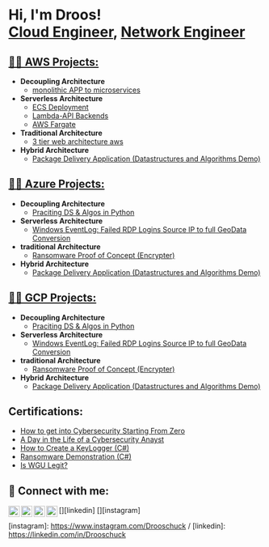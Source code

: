 <h1>Hi, I'm Droos! <br/><a href="https://github.com/aa-cloudengineer">Cloud Engineer</a>, <a href="https://github.com/aa-cloudengineer">Network Engineer</a></h1>

<h2><a href="https://github.com/aa-cloudengineer/aa-cloudengineer/?tab=readme-ov-file"> 👨‍💻 AWS Projects:</a></h2>

- <b>Decoupling Architecture</b>
  - [monolithic APP to microservices](https://github.com/aa-cloudengineer/monolithic-applications-to-microservices)
- <b>Serverless Architecture</b>
  - [ECS Deployment](https://github.com/aa-cloudengineer/ECS-Deployment)
  - [Lambda-API Backends](https://github.com/aa-cloudengineer/-Lambda-APIGW-S3-Dynamodb-Cognito-Amplify/tree/main)
  - [AWS Fargate](https://github.com/aa-cloudengineer/AWS-Fargate)
- <b>Traditional  Architecture </b>
  - [3 tier web architecture aws](https://github.com/aa-cloudengineer/AWS-Projects/tree/main/Traditional%20Architecture)
- <b>Hybrid Architecture</b>
  - [Package Delivery Application (Datastructures and Algorithms Demo)](https://github.com/joshmadakor1/Package-Delivery-Pathfinding-Algorithm)

<h2><a href="https://github.com/aa-cloudengineer/Azure-Projects"> 👨‍💻 Azure Projects:</a></h2>

- <b>Decoupling Architecture</b>
  - [Praciting DS & Algos in Python](https://github.com/joshmadakor1/Algorithms-Practice)
- <b>Serverless Architecture</b>
  - [Windows EventLog: Failed RDP Logins Source IP to full GeoData Conversion](https://github.com/joshmadakor1/Sentinel-Lab)
- <b>traditional  Architecture </b>
  - [Ransomware Proof of Concept (Encrypter)](https://github.com/joshmadakor1/EncrypterPOC)
- <b>Hybrid Architecture</b>
  - [Package Delivery Application (Datastructures and Algorithms Demo)](https://github.com/joshmadakor1/Package-Delivery-Pathfinding-Algorithm)

 <h2><a href="https://github.com/aa-cloudengineer/GCP-Projects"> 👨‍💻 GCP Projects:</a></h2>

- <b>Decoupling Architecture</b>
  - [Praciting DS & Algos in Python](https://github.com/joshmadakor1/Algorithms-Practice)
- <b>Serverless Architecture</b>
  - [Windows EventLog: Failed RDP Logins Source IP to full GeoData Conversion](https://github.com/joshmadakor1/Sentinel-Lab)
- <b>traditional  Architecture </b>
  - [Ransomware Proof of Concept (Encrypter)](https://github.com/joshmadakor1/EncrypterPOC)
- <b>Hybrid Architecture</b>
  - [Package Delivery Application (Datastructures and Algorithms Demo)](https://github.com/joshmadakor1/Package-Delivery-Pathfinding-Algorithm)

      
<h2>Certifications: </h2>

- [How to get into Cybersecurity Starting From Zero](https://www.youtube.com/watch?v=a83ASGn_V_s)
- [A Day in the Life of a Cybersecurity Anayst](https://www.youtube.com/watch?v=uHy3oM7NnoU)
- [How to Create a KeyLogger (C#)](https://www.youtube.com/watch?v=N-L9hklSlNk)
- [Ransomware Demonstration (C#)](https://www.youtube.com/watch?v=OfvdQeh79s0)
- [Is WGU Legit?](https://www.youtube.com/watch?v=E2MwRWxDBkA)

<h2> 🤳 Connect with me:</h2>

[<img align="left" alt="Drooschuck | YouTube" width="22px" src="https://cdn.jsdelivr.net/npm/simple-icons@v3/icons/youtube.svg" />][youtube]
[<img align="left" alt="Drooschuck  | Twitter" width="22px" src="https://cdn.jsdelivr.net/npm/simple-icons@v3/icons/twitter.svg" />][twitter]
[<img align="left" alt="Drooschuck  | LinkedIn" width="22px" src="https://cdn.jsdelivr.net/npm/simple-icons@v3/icons/linkedin.svg" />][linkedin]
[<img align="left" alt="Drooschuck  | Instagram" width="22px" src="https://cdn.jsdelivr.net/npm/simple-icons@v3/icons/instagram.svg" />][instagram]

[twitter]: https://twitter.com/Drooschuck 
[youtube]: https://www.youtube.com/c/Drooschuck 
[instagram]: https://www.instagram.com/Drooschuck /
[linkedin]: https://linkedin.com/in/Drooschuck 

<!--
 is a ✨ _special_ ✨ repository because its `README.md` (this file) appears on your GitHub profile.

Here are some ideas to get you started:

- 🔭 I’m currently working on ...
- 🌱 I’m currently learning ...
- 👯 I’m looking to collaborate on ...
- 🤔 I’m looking for help with ...
- 💬 Ask me about ...
- 📫 How to reach me: ...
- 😄 Pronouns: ...
- ⚡ Fun fact: ...
-->
